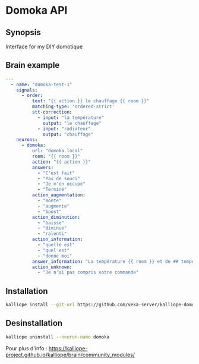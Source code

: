 # Domoka API

## Synopsis 

Interface for my DIY domotique

## Brain example

```yaml
---
  - name: "domoka-test-1"
    signals:
      - order:
          text: "{{ action }} le chauffage {{ room }}"
          matching-type: 'ordered-strict'
          stt-correction:
            - input: "la température"
              output: "le chauffage"
            - input: "radiateur"
              output: "chauffage"
    neurons:
      - domoka:
          url: "domoka.local"
          room: "{{ room }}"
          action: "{{ action }}"
          answers:
            - "C'est fait"
            - "Pas de souci"
            - "Je m'en occupe"
            - "Terminé"
          action_augmentation:
            - "monte"
            - "augmente"
            - "boost"
          action_diminution:
            - "baisse"
            - "diminue"
            - "ralenti"
          action_information:
            - "quelle est"
            - "quel est"
            - "donne moi"
          answer_information: "La température {{ room }} et de ## temperature ## degré"
          action_unknown:
            - "Je n'ai pas compris votre commande"
```

## Installation
```bash
kalliope install --git-url https://github.com/veka-server/kalliope-domoka.git
```

## Desinstallation
```bash
kalliope uninstall --neuron-name domoka
```

Pour plus d'info : https://kalliope-project.github.io/kalliope/brain/community_modules/
